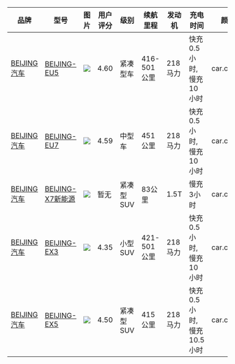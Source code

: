 | 品牌 | 型号 | 图片 | 用户评分 | 级别 | 续航里程 | 发动机 | 充电时间 | 颜色 | 官方指导价 |
| ---- | ---- | ---- | ---- | ---- | ---- | ---- | ---- | ---- | ---- |
| <u>[BEIJING汽车](https://car.autohome.com.cn/diandongche/brand-173.html)</u> | <u>[BEIJING-EU5](https://car.autohome.com.cn/diandongche/series-5058.html#pvareaid=2042206)</u> | ![](https://car2.autoimg.cn/cardfs/product/g30/M01/97/B9/120x90_0_q95_autohomecar__ChsEoF8MRZuACsQ3AAYTCf_vAL8871.jpg) | 4.60 | 紧凑型车 | 416-501公里 | 218马力 | 快充0.5小时,慢充10小时 | car.colors | 12.99-17.19万 |
| <u>[BEIJING汽车](https://car.autohome.com.cn/diandongche/brand-173.html)</u> | <u>[BEIJING-EU7](https://car.autohome.com.cn/diandongche/series-5189.html#pvareaid=2042206)</u> | ![](https://car2.autoimg.cn/cardfs/product/g30/M0A/44/78/120x90_0_q95_autohomecar__ChcCSV3N5YuASlh0AAV-ODM4uGc468.jpg) | 4.59 | 中型车 | 451公里 | 218马力 | 快充0.5小时,慢充10小时 | car.colors | 15.99-17.59万 |
| <u>[BEIJING汽车](https://car.autohome.com.cn/diandongche/brand-173.html)</u> | <u>[BEIJING-X7新能源](https://car.autohome.com.cn/diandongche/series-5791.html#pvareaid=2042206)</u> | ![](https://car2.autoimg.cn/cardfs/product/g12/M02/22/23/120x90_0_q95_autohomecar__ChsFJ1_S3HaAbENxACL2M9Q8Gpk420.jpg) | 暂无 | 紧凑型SUV | 83公里 | 1.5T | 慢充3小时 | car.colors | 18.49-21.69万 |
| <u>[BEIJING汽车](https://car.autohome.com.cn/diandongche/brand-173.html)</u> | <u>[BEIJING-EX3](https://car.autohome.com.cn/diandongche/series-5021.html#pvareaid=2042206)</u> | ![](https://car2.autoimg.cn/cardfs/product/g1/M0A/2F/D7/120x90_0_q95_autohomecar__ChsEmV3BRxGAe5FMAAePm6TB780610.jpg) | 4.35 | 小型SUV | 421-501公里 | 218马力 | 快充0.5小时,慢充10小时 | car.colors | 11.99-16.39万 |
| <u>[BEIJING汽车](https://car.autohome.com.cn/diandongche/brand-173.html)</u> | <u>[BEIJING-EX5](https://car.autohome.com.cn/diandongche/series-5022.html#pvareaid=2042206)</u> | ![](https://car3.autoimg.cn/cardfs/product/g30/M04/92/30/120x90_0_q95_autohomecar__ChsEf1xIN9KAHxODAAhItDM3RlA618.jpg) | 4.50 | 紧凑型SUV | 415公里 | 218马力 | 快充0.5小时,慢充10.5小时 | car.colors | 16.99-19.99万 |
